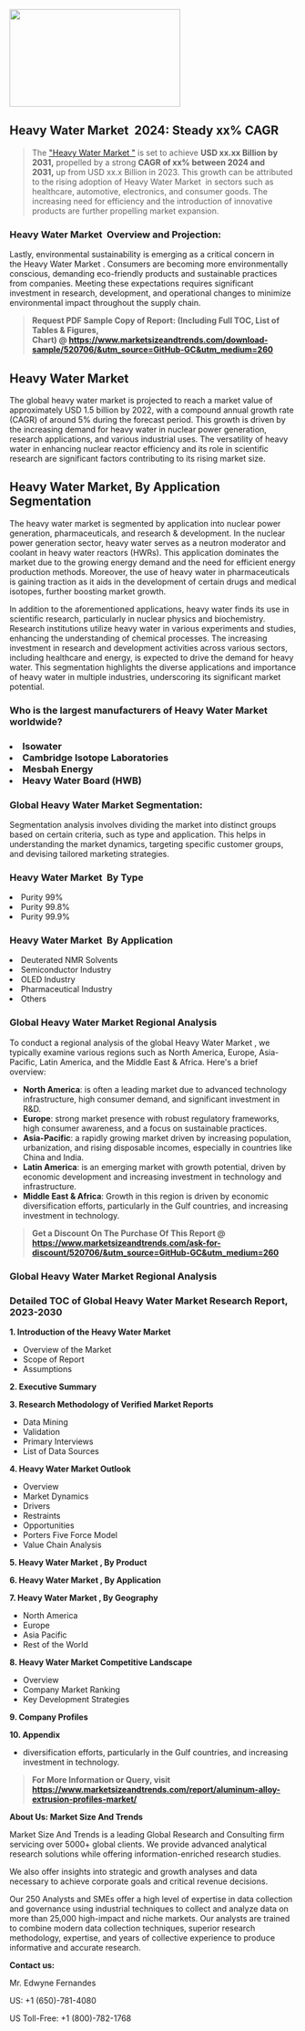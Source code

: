 <p><img class="alignnone size-medium wp-image-20088" src="https://ffe5etoiles.com/wp-content/uploads/2024/12/MST1-300x171.png" alt="" width="300" height="171" /></p><h2 id="ember46" class="ember-view reader-text-block__heading-2">Heavy Water Market &nbsp;2024: Steady&nbsp;xx% CAGR</h2><blockquote id="ember47" class="ember-view reader-text-block__blockquote">The&nbsp;<a class="app-aware-link " href="https://www.marketsizeandtrends.com/download-sample/520706/&utm_source=GitHub-GC&utm_medium=260" target="_blank" data-test-app-aware-link="">"Heavy Water Market "</a>&nbsp;is set to achieve&nbsp;<strong>USD&nbsp;xx.xx&nbsp;Billion by 2031,</strong>&nbsp;propelled by a strong&nbsp;<strong>CAGR of&nbsp;xx% between 2024 and 2031,</strong>&nbsp;up from USD xx.x Billion in 2023. This growth can be attributed to the rising adoption of&nbsp;Heavy Water Market &nbsp;in sectors such as healthcare, automotive, electronics, and consumer goods. The increasing need for efficiency and the introduction of innovative products are further propelling market expansion.</blockquote><h3 id="ember48" class="ember-view reader-text-block__heading-3">Heavy Water Market &nbsp;Overview and Projection:</h3><p id="ember49" class="ember-view reader-text-block__paragraph">Lastly, environmental sustainability is emerging as a critical concern in the&nbsp;Heavy Water Market . Consumers are becoming more environmentally conscious, demanding eco-friendly products and sustainable practices from companies. Meeting these expectations requires significant investment in research, development, and operational changes to minimize environmental impact throughout the supply chain.</p><blockquote id="ember50" class="ember-view reader-text-block__blockquote"><strong>Request PDF Sample Copy of Report: (Including Full TOC, List of Tables &amp; Figures, Chart)&nbsp;@&nbsp;<strong><a href="https://www.marketsizeandtrends.com/download-sample/520706/&utm_source=GitHub-GC&utm_medium=260" target="_blank">https://www.marketsizeandtrends.com/download-sample/520706/&utm_source=GitHub-GC&utm_medium=260</a></strong></strong></blockquote><h3 class=""> <h2>Heavy Water Market</h2><p>The global heavy water market is projected to reach a market value of approximately USD 1.5 billion by 2022, with a compound annual growth rate (CAGR) of around 5% during the forecast period. This growth is driven by the increasing demand for heavy water in nuclear power generation, research applications, and various industrial uses. The versatility of heavy water in enhancing nuclear reactor efficiency and its role in scientific research are significant factors contributing to its rising market size.</p><h2>Heavy Water Market, By Application Segmentation</h2><p>The heavy water market is segmented by application into nuclear power generation, pharmaceuticals, and research & development. In the nuclear power generation sector, heavy water serves as a neutron moderator and coolant in heavy water reactors (HWRs). This application dominates the market due to the growing energy demand and the need for efficient energy production methods. Moreover, the use of heavy water in pharmaceuticals is gaining traction as it aids in the development of certain drugs and medical isotopes, further boosting market growth.</p><p>In addition to the aforementioned applications, heavy water finds its use in scientific research, particularly in nuclear physics and biochemistry. Research institutions utilize heavy water in various experiments and studies, enhancing the understanding of chemical processes. The increasing investment in research and development activities across various sectors, including healthcare and energy, is expected to drive the demand for heavy water. This segmentation highlights the diverse applications and importance of heavy water in multiple industries, underscoring its significant market potential.</p></h3><h3 id="" class="">Who is the largest manufacturers of&nbsp;Heavy Water Market worldwide?</h3><h3 class=""></Li><Li>Isowater</Li><Li> Cambridge Isotope Laboratories</Li><Li> Mesbah Energy</Li><Li> Heavy Water Board (HWB)</h3><h3 id="ember53" class="ember-view reader-text-block__heading-3">Global&nbsp;Heavy Water Market Segmentation:</h3><p id="ember54" class="ember-view reader-text-block__paragraph">Segmentation analysis involves dividing the market into distinct groups based on certain criteria, such as type and application. This helps in understanding the market dynamics, targeting specific customer groups, and devising tailored marketing strategies.</p><h3 id="" class="">Heavy Water Market &nbsp;By Type</h3><p></Li><Li>Purity 99%</Li><Li> Purity 99.8%</Li><Li> Purity 99.9%</p><h3 id="" class="">Heavy Water Market &nbsp;By Application</h3><p class=""></Li><Li>Deuterated NMR Solvents</Li><Li> Semiconductor Industry</Li><Li> OLED Industry</Li><Li> Pharmaceutical Industry</Li><Li> Others</p><h3 id="ember62" class="ember-view reader-text-block__heading-3">Global Heavy Water Market Regional Analysis</h3><p id="ember63" class="ember-view reader-text-block__paragraph">To conduct a regional analysis of the global Heavy Water Market , we typically examine various regions such as North America, Europe, Asia-Pacific, Latin America, and the Middle East &amp; Africa. Here's a brief overview:</p><ul><li><strong>North America</strong>: is often a leading market due to advanced technology infrastructure, high consumer demand, and significant investment in R&amp;D.</li><li><strong>Europe</strong>: strong market presence with robust regulatory frameworks, high consumer awareness, and a focus on sustainable practices.</li><li><strong>Asia-Pacific</strong>: a rapidly growing market driven by increasing population, urbanization, and rising disposable incomes, especially in countries like China and India.</li><li><strong>Latin America</strong>: is an emerging market with growth potential, driven by economic development and increasing investment in technology and infrastructure.</li><li><strong>Middle East &amp; Africa</strong>: Growth in this region is driven by economic diversification efforts, particularly in the Gulf countries, and increasing investment in technology.</li></ul><blockquote id="ember61" class="ember-view reader-text-block__blockquote"><strong>Get a Discount On The Purchase Of This Report @ <strong><a href="https://html-cleaner.com/" target="">https://www.marketsizeandtrends.com/ask-for-discount/520706/&utm_source=GitHub-GC&utm_medium=260</a></strong></strong></blockquote><h3 id="ember62" class="ember-view reader-text-block__heading-3">Global Heavy Water Market Regional Analysis</h3><h3 id="" class="">Detailed TOC of Global Heavy Water Market Research Report, 2023-2030</h3><p id="" class=""><strong>1. Introduction of the Heavy Water Market </strong></p><ul><li>Overview of the Market</li><li>Scope of Report</li><li>Assumptions</li></ul><p id="" class=""><strong>2. Executive Summary</strong></p><p id="" class=""><strong>3. Research Methodology of Verified Market Reports</strong></p><ul><li>Data Mining</li><li>Validation</li><li>Primary Interviews</li><li>List of Data Sources</li></ul><p id="" class=""><strong>4. Heavy Water Market Outlook</strong></p><ul><li>Overview</li><li>Market Dynamics</li><li>Drivers</li><li>Restraints</li><li>Opportunities</li><li>Porters Five Force Model</li><li>Value Chain Analysis</li></ul><p id="" class=""><strong>5. Heavy Water Market , By Product</strong></p><p id="" class=""><strong>6. Heavy Water Market , By Application</strong></p><p id="" class=""><strong>7. Heavy Water Market , By Geography</strong></p><ul><li>North America</li><li>Europe</li><li>Asia Pacific</li><li>Rest of the World</li></ul><p id="" class=""><strong>8. Heavy Water Market Competitive Landscape</strong></p><ul><li>Overview</li><li>Company Market Ranking</li><li>Key Development Strategies</li></ul><p id="" class=""><strong>9. Company Profiles</strong></p><p id="" class=""><strong>10. Appendix</strong></p><ul><li>diversification efforts, particularly in the Gulf countries, and increasing investment in technology.</li></ul><blockquote id="ember65" class="ember-view reader-text-block__blockquote"><strong>For More Information or Query, visit <strong><strong><a href="https://html-cleaner.com/" target="">https://www.marketsizeandtrends.com/report/aluminum-alloy-extrusion-profiles-market/</a></strong></strong></strong></blockquote><p id="" class=""><strong>About Us: Market Size And Trends</strong></p><p id="" class="">Market Size And Trends is a leading Global Research and Consulting firm servicing over 5000+ global clients. We provide advanced analytical research solutions while offering information-enriched research studies.</p><p id="" class="">We also offer insights into strategic and growth analyses and data necessary to achieve corporate goals and critical revenue decisions.</p><p id="" class="">Our 250 Analysts and SMEs offer a high level of expertise in data collection and governance using industrial techniques to collect and analyze data on more than 25,000 high-impact and niche markets. Our analysts are trained to combine modern data collection techniques, superior research methodology, expertise, and years of collective experience to produce informative and accurate research.</p><p id="" class=""><strong>Contact us:</strong></p><p id="" class="">Mr. Edwyne Fernandes</p><p id="" class="">US: +1 (650)-781-4080</p><p id="" class="">US Toll-Free: +1 (800)-782-1768</p>
